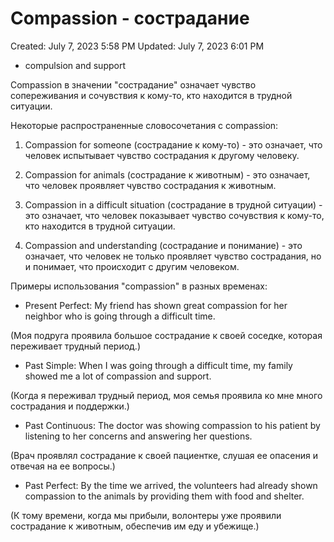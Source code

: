 # Compassion - сострадание

Created: July 7, 2023 5:58 PM
Updated: July 7, 2023 6:01 PM

- compulsion and support

Compassion в значении "сострадание" означает чувство сопереживания и сочувствия к кому-то, кто находится в трудной ситуации.

Некоторые распространенные словосочетания с compassion:

1. Compassion for someone (сострадание к кому-то) - это означает, что человек испытывает чувство сострадания к другому человеку.

2. Compassion for animals (сострадание к животным) - это означает, что человек проявляет чувство сострадания к животным.

3. Compassion in a difficult situation (сострадание в трудной ситуации) - это означает, что человек показывает чувство сочувствия к кому-то, кто находится в трудной ситуации.

4. Compassion and understanding (сострадание и понимание) - это означает, что человек не только проявляет чувство сострадания, но и понимает, что происходит с другим человеком.

Примеры использования "compassion" в разных временах:

- Present Perfect: My friend has shown great compassion for her neighbor who is going through a difficult time.

(Моя подруга проявила большое сострадание к своей соседке, которая переживает трудный период.)

- Past Simple: When I was going through a difficult time, my family showed me a lot of compassion and support.

(Когда я переживал трудный период, моя семья проявила ко мне много сострадания и поддержки.)

- Past Continuous: The doctor was showing compassion to his patient by listening to her concerns and answering her questions.

(Врач проявлял сострадание к своей пациентке, слушая ее опасения и отвечая на ее вопросы.)

- Past Perfect: By the time we arrived, the volunteers had already shown compassion to the animals by providing them with food and shelter.

(К тому времени, когда мы прибыли, волонтеры уже проявили сострадание к животным, обеспечив им еду и убежище.)